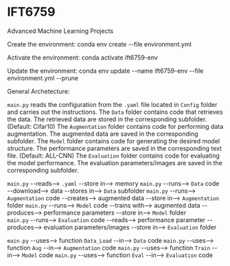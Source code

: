 # IFT6759
Advanced Machine Learning Projects

Create the environment:
    conda env create --file environment.yml
	
Activate the environment:
    conda activate ift6759-env

Update the environment:
	conda env update --name ift6759-env --file environment.yml --prune



General Archetecture:

`main.py` reads the configuration from the `.yaml` file located in `Config` folder and carries out the instructions.
The `Data` folder contains code that retrieves the data. The retrieved data are stored in the corresponding subfolder. (Default: Cifar10)
The `Augmentation` folder contains code for performing data augmentation. The augmented data are saved in the corresponding subfolder. 
The `Model` folder contains code for generating the desired model structure. The performance parameters are saved in the corresponding text file. (Default: ALL-CNN)
The `Evaluation` folder contains code for evaluating the model performance. The evaluation parameters/images are saved in the corresponding subfolder.

`main.py` --reads--> `.yaml` --store in--> memory
`main.py` --runs--> `Data` code --download--> data --stores in--> `Data` subfolder
`main.py` --runs--> `Augmentation` code --creates--> augmented data --store in--> `Augmentation` folder
`main.py` --runs--> `Model` code --trains with--> augmented data --produces--> performance parameters --store in--> `Model` folder  
`main.py` --runs--> `Evaluation` code --reads--> performance parameter --produces--> evaluation parameters/images --store in--> `Evaluation` folder 

`main.py` --uses--> function `Data_Load` --in--> `Data` code
`main.py` --uses--> function `Aug` --in--> `Augmentation` code
`main.py` --uses--> function `Train` --in--> `Model` code
`main.py` --uses--> function `Eval` --in--> `Evaluation` code





